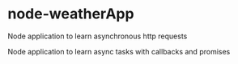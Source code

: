 # node-weatherApp
Node application to learn asynchronous http requests

Node application to learn async tasks with callbacks and promises
